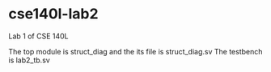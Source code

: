 # cse140l-lab2

Lab 1 of CSE 140L

The top module is struct_diag and the its file is struct_diag.sv
The testbench is lab2_tb.sv
